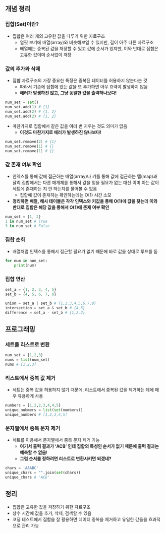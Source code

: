 ## 개념 정리

### 집합(Set)이란?

- 집합은 여러 개의 고유한 값을 다루기 위한 자료구조
    - 얼핏 보기에 배열(array)와 비슷해보일 수 있지만, 결이 아주 다른 자료구조
    - 배열에는 중복된 값을 저장할 수 있고 값에 순서가 있지만, 이와 반대로 집합은 고유한 값이며 순서없이 저장

### 값의 추가와 삭제

- 집합 자료구조의 가장 중요한 특징은 중복된 데이터를 허용하지 않는다는 것
    - 따라서 기존에 집합에 있는 값을 또 추가하면 아무 효력이 발생하지 않음
    - **에러가 발생하진 않고, 그냥 동일한 값을 출력하나보다!**

```python
num_set = set()
num_set.add(1) # {1}
num_set.add(2) # {1, 2}
num_set.add(2) # {1, 2}
```

- 마찬가지로 집합에서 같은 값을 여러 번 지우는 것도 의미가 없음
    - **이것도 마찬가지로 에러가 발생하진 않나보다!**

```python
num_set.remove(2) # {1}
num_set.remove(1) # {}
num_set.remove(1) # {}
```

### 값 존재 여부 확인

- 인덱스를 통해 값에 접근하는 배열(array)나 키를 통해 값에 접근하는 맵(map)과 달리 집합에서는 다른 매개체를 통해서 값을 얻을 필요가 없는 대신 이미 아는 값이 세트에 존재하는 지 안 하는지를 물어볼 수 있음
    - 집합에 값이 존재하는 확인하는데는 O(1) 시간 소모
- **정리하면 배열, 해시 테이블은 각각 인덱스와 키값을 통해 O(1)에 값을 찾는데 이와 반대로 집합은 해당 값을 통해서 O(1)에 존재 여부 확인**

```python
num_set = {1, 2}
1 in num_set # True
3 in num_set # False
```

### 집합 순회

- 배열처럼 인덱스를 통해서 접근할 필요가 없기 때문에 바로 값을 상대로 루프를 돔

```python
for num in num_set:
	print(num)
```

### 집합 연산

```python
set_a = {1, 2, 3, 4, 5}
set_b = {4, 5, 6, 7, 8}

union = set_a | set_b # {1,2,3,4,5,6,7,8}
intersection = set_a & set_b # {4,5}
difference = set_a - set_b # {1,2,3}
```

## 프로그래밍

### 세트를 리스트로 변환

```python
num_set = {1,2,3}
nums = list(num_set)
nums # [1,2,3]
```

### 리스트에서 중복 값 제거

- 세트는 중복 값을 허용하지 않기 때문에, 리스트에서 중복된 값을 제거하는 데에 매우 유용하게 사용

```python
numbers = [1,2,2,3,4,4,5]
unique_nubmers = list(set(numbers))
unique_numbers # [1,2,3,4,5]
```

### 문자열에서 중복 문자 제거

- 세트를 이용해서 문자열에서 중복 문자 제거 가능
    - **여기서 출력 결과가 ‘ACB’ 인데 집합의 특성인 순서가 없기 때문에 출력 결과는 예측할 수 없음!**
    - **그럼 순서를 정하려면 리스트로 변환시키면 되겠네?**

```python
chars = 'AAABC'
unique_chars = "".join(set(chars))
unique_chars # 'ACB'
```

## 정리

- 집합은 고유한 값을 저장하기 위한 자료구조
- 상수 시간에 값을 추가, 삭제, 검색할 수 있음
- 코딩 테스트에서 집합을 잘 활용하면 데이터 중복을 제거하고 유일한 값들을 효과적으로 관리 가능